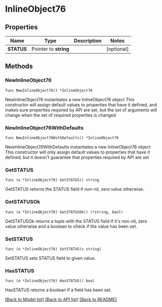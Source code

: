 # InlineObject76

## Properties

Name | Type | Description | Notes
------------ | ------------- | ------------- | -------------
**STATUS** | Pointer to **string** |  | [optional] 

## Methods

### NewInlineObject76

`func NewInlineObject76() *InlineObject76`

NewInlineObject76 instantiates a new InlineObject76 object
This constructor will assign default values to properties that have it defined,
and makes sure properties required by API are set, but the set of arguments
will change when the set of required properties is changed

### NewInlineObject76WithDefaults

`func NewInlineObject76WithDefaults() *InlineObject76`

NewInlineObject76WithDefaults instantiates a new InlineObject76 object
This constructor will only assign default values to properties that have it defined,
but it doesn't guarantee that properties required by API are set

### GetSTATUS

`func (o *InlineObject76) GetSTATUS() string`

GetSTATUS returns the STATUS field if non-nil, zero value otherwise.

### GetSTATUSOk

`func (o *InlineObject76) GetSTATUSOk() (*string, bool)`

GetSTATUSOk returns a tuple with the STATUS field if it's non-nil, zero value otherwise
and a boolean to check if the value has been set.

### SetSTATUS

`func (o *InlineObject76) SetSTATUS(v string)`

SetSTATUS sets STATUS field to given value.

### HasSTATUS

`func (o *InlineObject76) HasSTATUS() bool`

HasSTATUS returns a boolean if a field has been set.


[[Back to Model list]](../README.md#documentation-for-models) [[Back to API list]](../README.md#documentation-for-api-endpoints) [[Back to README]](../README.md)


